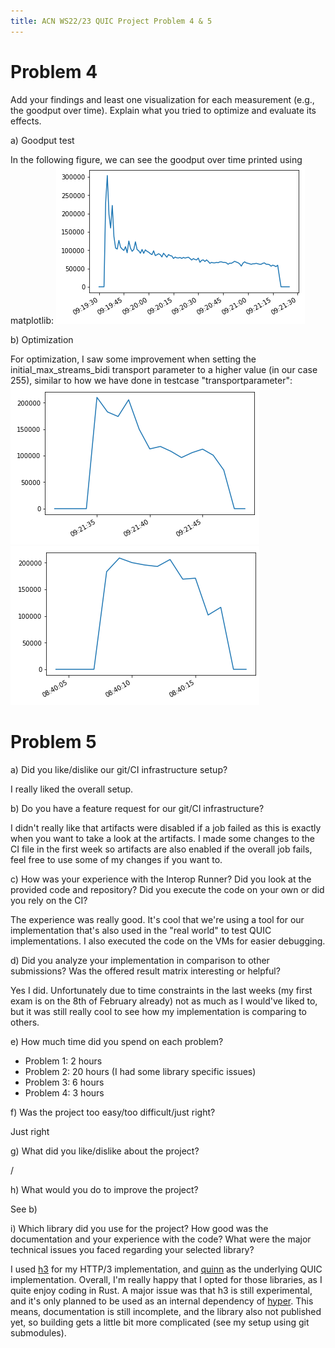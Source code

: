 ```yaml
---
title: ACN WS22/23 QUIC Project Problem 4 & 5
---
```

# Problem 4

Add your findings and least one visualization for each measurement (e.g., the goodput over time).
Explain what you tried to optimize and evaluate its effects.

a) Goodput test

In the following figure, we can see the goodput over time printed using matplotlib:
![Goodput](figures/goodput.png)


b) Optimization

For optimization, I saw some improvement when setting the initial_max_streams_bidi transport parameter to a higher value (in our case 255), similar to how we have done in testcase "transportparameter":
![Optimization](figures/pre_optimize.png)
![Optimization](figures/optimize.png)


# Problem 5
a) Did you like/dislike our git/CI infrastructure setup? 

I really liked the overall setup.


b) Do you have a feature request for our git/CI infrastructure?

I didn't really like that artifacts were disabled if a job failed as this is exactly when you want to take a look at the artifacts. I made some changes to the CI file in the first week so artifacts are also enabled if the overall job fails, feel free to use some of my changes if you want to.


c) How was your experience with the Interop Runner? Did you look at the provided code and repository? Did you execute the code on your own or did you rely on the CI?

The experience was really good. It's cool that we're using a tool for our implementation that's also used in the "real world" to test QUIC implementations. I also executed the code on the VMs for easier debugging.


d) Did you analyze your implementation in comparison to other submissions? Was the offered result matrix interesting or helpful?

Yes I did. Unfortunately due to time constraints in the last weeks (my first exam is on the 8th of February already) not as much as I would've liked to, but it was still really cool to see how my implementation is comparing to others.


e) How much time did you spend on each problem?

* Problem 1: 2 hours
* Problem 2: 20 hours (I had some library specific issues)
* Problem 3: 6 hours
* Problem 4: 3 hours


f) Was the project too easy/too difficult/just right?

Just right


g) What did you like/dislike about the project?

/


h) What would you do to improve the project?

See b)


i) Which library did you use for the project? How good was the documentation and your experience with the code? What were the major technical issues you faced regarding your selected library?

I used [h3](https://github.com/hyperium/h3) for my HTTP/3 implementation, and [quinn](https://github.com/quinn-rs/quinn) as the underlying QUIC implementation. Overall, I'm really happy that I opted for those libraries, as I quite enjoy coding in Rust. A major issue was that h3 is still experimental, and it's only planned to be used as an internal dependency of [hyper](https://github.com/hyperium/hyper). This means, documentation is still incomplete, and the library also not published yet, so building gets a little bit more complicated (see my setup using git submodules).

